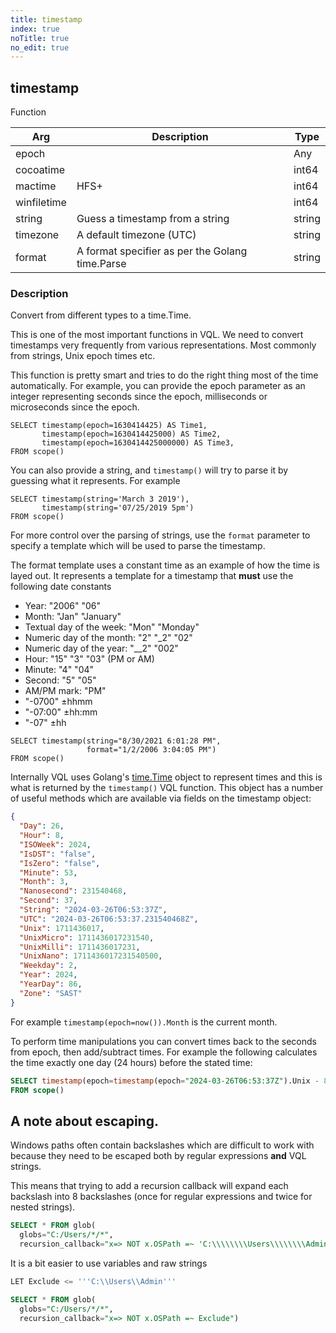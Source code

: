 ```yaml
---
title: timestamp
index: true
noTitle: true
no_edit: true
---
```




<div class="vql_item"></div>


## timestamp
<span class='vql_type pull-right page-header'>Function</span>



<div class="vqlargs"></div>

Arg | Description | Type
----|-------------|-----
epoch||Any
cocoatime||int64
mactime|HFS+|int64
winfiletime||int64
string|Guess a timestamp from a string|string
timezone|A default timezone (UTC)|string
format|A format specifier as per the Golang time.Parse|string

### Description

Convert from different types to a time.Time.

This is one of the most important functions in VQL. We need to
convert timestamps very frequently from various
representations. Most commonly from strings, Unix epoch times etc.

This function is pretty smart and tries to do the right thing most
of the time automatically. For example, you can provide the epoch
parameter as an integer representing seconds since the epoch,
milliseconds or microseconds since the epoch.

```vql
SELECT timestamp(epoch=1630414425) AS Time1,
       timestamp(epoch=1630414425000) AS Time2,
       timestamp(epoch=1630414425000000) AS Time3,
FROM scope()
```

You can also provide a string, and `timestamp()` will try to parse
it by guessing what it represents. For example

```vql
SELECT timestamp(string='March 3 2019'),
       timestamp(string='07/25/2019 5pm')
FROM scope()
```

For more control over the parsing of strings, use the `format`
parameter to specify a template which will be used to parse the
timestamp.

The format template uses a constant time as an example of how the
time is layed out. It represents a template for a timestamp that
**must** use the following date constants

* Year: "2006" "06"
* Month: "Jan" "January"
* Textual day of the week: "Mon" "Monday"
* Numeric day of the month: "2" "_2" "02"
* Numeric day of the year: "__2" "002"
* Hour: "15" "3" "03" (PM or AM)
* Minute: "4" "04"
* Second: "5" "05"
* AM/PM mark: "PM"
* "-0700"  ±hhmm
* "-07:00" ±hh:mm
* "-07"    ±hh

```vql
SELECT timestamp(string="8/30/2021 6:01:28 PM",
                 format="1/2/2006 3:04:05 PM")
FROM scope()
```

Internally VQL uses Golang's
[time.Time](https://golang.org/pkg/time/#Time) object to represent
times and this is what is returned by the `timestamp()` VQL
function. This object has a number of useful methods which are
available via fields on the timestamp object:

```json
{
  "Day": 26,
  "Hour": 8,
  "ISOWeek": 2024,
  "IsDST": "false",
  "IsZero": "false",
  "Minute": 53,
  "Month": 3,
  "Nanosecond": 231540468,
  "Second": 37,
  "String": "2024-03-26T06:53:37Z",
  "UTC": "2024-03-26T06:53:37.231540468Z",
  "Unix": 1711436017,
  "UnixMicro": 1711436017231540,
  "UnixMilli": 1711436017231,
  "UnixNano": 1711436017231540500,
  "Weekday": 2,
  "Year": 2024,
  "YearDay": 86,
  "Zone": "SAST"
}
```

For example `timestamp(epoch=now()).Month` is the current month.

To perform time manipulations you can convert times back to the
seconds from epoch, then add/subtract times. For example the
following calculates the time exactly one day (24 hours) before
the stated time:

```sql
SELECT timestamp(epoch=timestamp(epoch="2024-03-26T06:53:37Z").Unix - 86400)
FROM scope()
```

## A note about escaping.

Windows paths often contain backslashes which are difficult to
work with because they need to be escaped both by regular
expressions **and** VQL strings.

This means that trying to add a recursion callback will expand
each backslash into 8 backslashes (once for regular expressions
and twice for nested strings).

```sql
SELECT * FROM glob(
  globs="C:/Users/*/*",
  recursion_callback="x=> NOT x.OSPath =~ 'C:\\\\\\\\Users\\\\\\\\Admini'")
```

It is a bit easier to use variables and raw strings

```sql
LET Exclude <= '''C:\\Users\\Admin'''

SELECT * FROM glob(
  globs="C:/Users/*/*",
  recursion_callback="x=> NOT x.OSPath =~ Exclude")
```


